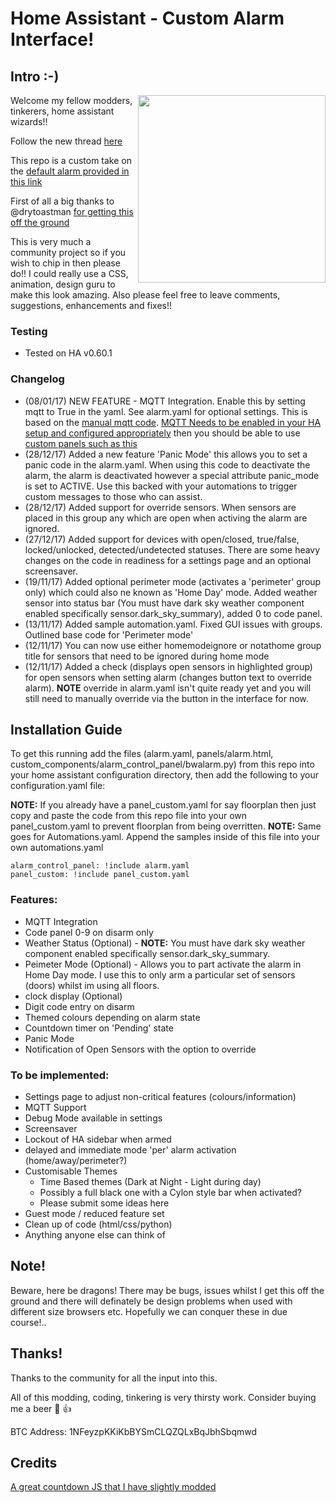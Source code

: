 # Home Assistant - Custom Alarm Interface!
## Intro :-)
<img align="right" width="300" height="300" src="https://github.com/gazoscalvertos/Hass-Custom-Alarm/blob/master/BTC.png">

Welcome my fellow modders, tinkerers, home assistant wizards!!

Follow the new thread [here](https://community.home-assistant.io/t/yet-another-take-on-an-alarm-system/32386)

This repo is a custom take on the [default alarm provided in this link](https://home-assistant.io/components/alarm_control_panel.manual/)

First of all a big thanks to @drytoastman [for getting this off the ground](https://community.home-assistant.io/t/a-different-take-on-an-alarm-system/7809)

This is very much a community project so if you wish to chip in then please do!! I could really use a CSS, animation, design guru to make this look amazing. Also please feel free to leave comments, suggestions, enhancements and fixes!!

### Testing
- Tested on HA v0.60.1

### Changelog
- (08/01/17) NEW FEATURE - MQTT Integration. Enable this by setting mqtt to True in the yaml. See alarm.yaml for optional settings. This is based on the [manual mqtt code](https://home-assistant.io/components/alarm_control_panel.manual_mqtt/). [MQTT Needs to be enabled in your HA setup and configured appropriately](https://home-assistant.io/docs/mqtt/broker/#embedded-broker) then you should be able to use [custom panels such as this](https://play.google.com/store/apps/details?id=com.thanksmister.iot.mqtt.alarmpanel&hl=en)
- (28/12/17) Added a new feature 'Panic Mode' this allows you to set a panic code in the alarm.yaml. When using this code to deactivate the alarm, the alarm is deactivated however a special attribute panic_mode is set to ACTIVE. Use this backed with your automations to trigger custom messages to those who can assist.
- (28/12/17) Added support for override sensors. When sensors are placed in this group any which are open when activing the alarm are ignored. 
- (27/12/17) Added support for devices with open/closed, true/false, locked/unlocked, detected/undetected statuses. There are some heavy changes on the code in readiness for a settings page and an optional screensaver.
- (19/11/17) Added optional perimeter mode (activates a 'perimeter' group only) which could also ne known as 'Home Day' mode. Added weather sensor into status bar (You must have dark sky weather component enabled specifically sensor.dark_sky_summary), added 0 to code panel.
- (13/11/17) Added sample automation.yaml. Fixed GUI issues with groups. Outlined base code for 'Perimeter mode'
- (12/11/17) You can now use either homemodeignore or notathome group title for sensors that need to be ignored during home mode
- (12/11/17) Added a check (displays open sensors in highlighted group) for open sensors when setting alarm (changes button text to override alarm). **NOTE** override in alarm.yaml isn't quite ready yet and you will still need to manually override via the button in the interface for now.

## Installation Guide
To get this running add the files (alarm.yaml, panels/alarm.html, custom_components/alarm_control_panel/bwalarm.py) from this repo into your home assistant configuration directory, then add the following to your configuration.yaml file:

**NOTE:** If you already have a panel_custom.yaml for say floorplan then just copy and paste the code from this repo file into your own panel_custom.yaml to prevent floorplan from being overritten.
**NOTE:** Same goes for Automations.yaml. Append the samples inside of this file into your own automations.yaml

```
alarm_control_panel: !include alarm.yaml
panel_custom: !include panel_custom.yaml
```
### Features:
- MQTT Integration
- Code panel 0-9 on disarm only
- Weather Status (Optional) - **NOTE:** You must have dark sky weather component enabled specifically sensor.dark_sky_summary.
- Peimeter Mode (Optional) - Allows you to part activate the alarm in Home Day mode. I use this to only arm a particular set of sensors (doors) whilst im using all floors.
- clock display (Optional)
- Digit code entry on disarm
- Themed colours depending on alarm state
- Countdown timer on 'Pending' state
- Panic Mode
- Notification of Open Sensors with the option to override

### To be implemented:
- Settings page to adjust non-critical features (colours/information)
- MQTT Support
- Debug Mode available in settings
- Screensaver
- Lockout of HA sidebar when armed
- delayed and immediate mode 'per' alarm activation (home/away/perimeter?)
- Customisable Themes
  - Time Based themes (Dark at Night - Light during day)
  - Possibly a full black one with a Cylon style bar when activated?
  - Please submit some ideas here
- Guest mode / reduced feature set
- Clean up of code (html/css/python)
- Anything anyone else can think of

## Note!
Beware, here be dragons! There may be bugs, issues whilst I get this off the ground and there will definately be design problems when used with different size browsers etc. Hopefully we can conquer these in due course!..

## Thanks!
Thanks to the community for all the input into this.

All of this modding, coding, tinkering is very thirsty work. Consider buying me a beer :beer: :+1:

BTC Address: 1NFeyzpKKiKbBYSmCLQZQLxBqJbhSbqmwd

## Credits
[A great countdown JS that I have slightly modded](https://github.com/johnschult/jquery.countdown360)
